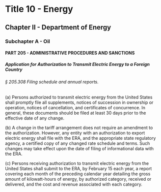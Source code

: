 
# Title 10 - Energy
## Chapter II - Department of Energy
### Subchapter A - Oil
#### PART 205 - ADMINISTRATIVE PROCEDURES AND SANCTIONS
##### Application for Authorization to Transmit Electric Energy to a Foreign Country
###### § 205.308 Filing schedule and annual reports.

(a) Persons authorized to transmit electric energy from the United States shall promptly file all supplements, notices of succession in ownership or operation, notices of cancellation, and certificates of concurrence. In general, these documents should be filed at least 30 days prior to the effective date of any change.

(b) A change in the tariff arrangement does not require an amendment to the authorization. However, any entity with an authorization to export electric energy shall file with the ERA, and the appropriate state regulatory agency, a certified copy of any changed rate schedule and terms. Such changes may take effect upon the date of filing of informational data with the ERA.

(c) Persons receiving authorization to transmit electric energy from the United States shall submit to the ERA, by February 15 each year, a report covering each month of the preceding calendar year detailing the gross amount of kilowatt-hours of energy, by authorized category, received or delivered, and the cost and revenue associated with each category.
